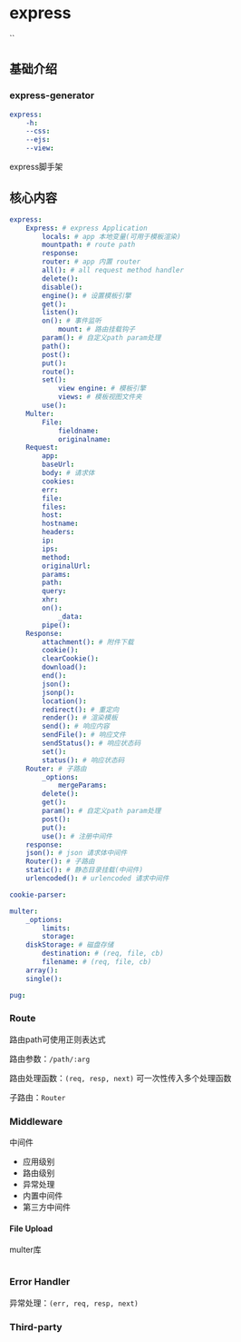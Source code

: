 # express

``



## 基础介绍

### express-generator
```yaml
express:
    -h:
    --css:
    --ejs:
    --view:
```

express脚手架



## 核心内容
```yaml
express:
    Express: # express Application
        locals: # app 本地变量(可用于模板渲染)
        mountpath: # route path
        response:
        router: # app 内置 router
        all(): # all request method handler
        delete():
        disable():
        engine(): # 设置模板引擎
        get():
        listen():
        on(): # 事件监听
            mount: # 路由挂载钩子
        param(): # 自定义path param处理
        path():
        post():
        put():
        route():
        set():
            view engine: # 模板引擎
            views: # 模板视图文件夹
        use():
    Multer:
        File:
            fieldname:
            originalname:
    Request:
        app:
        baseUrl:
        body: # 请求体
        cookies:
        err:
        file:
        files:
        host:
        hostname:
        headers:
        ip:
        ips:
        method:
        originalUrl:
        params:
        path:
        query:
        xhr:
        on():
            _data:
        pipe():
    Response:
        attachment(): # 附件下载
        cookie():
        clearCookie():
        download():
        end():
        json():
        jsonp():
        location():
        redirect(): # 重定向
        render(): # 渲染模板
        send(): # 响应内容
        sendFile(): # 响应文件
        sendStatus(): # 响应状态码
        set():
        status(): # 响应状态码
    Router: # 子路由
        _options:
            mergeParams:
        delete():
        get():
        param(): # 自定义path param处理
        post():
        put():
        use(): # 注册中间件
    response:
    json(): # json 请求体中间件
    Router(): # 子路由
    static(): # 静态目录挂载(中间件)
    urlencoded(): # urlencoded 请求中间件

cookie-parser:

multer:
    _options:
        limits:
        storage:
    diskStorage: # 磁盘存储
        destination: # (req, file, cb)
        filename: # (req, file, cb)
    array():
    single():

pug:

```


### Route


路由path可使用正则表达式

路由参数：`/path/:arg`

路由处理函数：`(req, resp, next)`
可一次性传入多个处理函数

子路由：`Router`


### Middleware

中间件
- 应用级别
- 路由级别
- 异常处理
- 内置中间件
- 第三方中间件


#### File Upload

multer库

```js

```


### Error Handler

异常处理：`(err, req, resp, next)`




### Third-party
